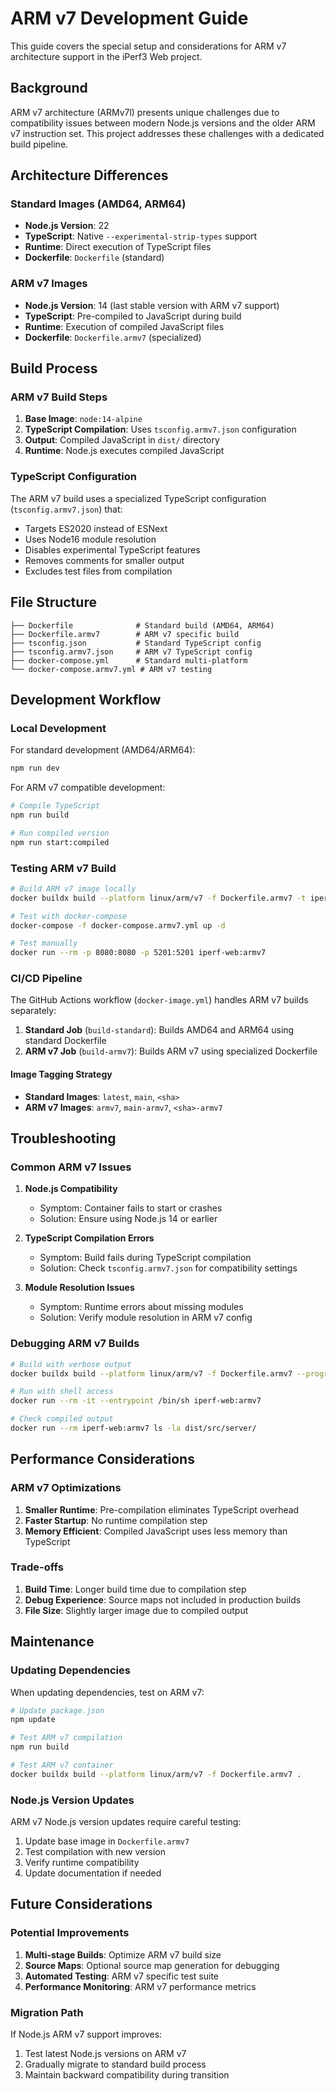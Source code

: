 # ARM v7 Development Guide

This guide covers the special setup and considerations for ARM v7 architecture support in the iPerf3 Web project.

## Background

ARM v7 architecture (ARMv7l) presents unique challenges due to compatibility issues between modern Node.js versions and the older ARM v7 instruction set. This project addresses these challenges with a dedicated build pipeline.

## Architecture Differences

### Standard Images (AMD64, ARM64)
- **Node.js Version**: 22
- **TypeScript**: Native `--experimental-strip-types` support
- **Runtime**: Direct execution of TypeScript files
- **Dockerfile**: `Dockerfile` (standard)

### ARM v7 Images
- **Node.js Version**: 14 (last stable version with ARM v7 support)
- **TypeScript**: Pre-compiled to JavaScript during build
- **Runtime**: Execution of compiled JavaScript files
- **Dockerfile**: `Dockerfile.armv7` (specialized)

## Build Process

### ARM v7 Build Steps

1. **Base Image**: `node:14-alpine`
2. **TypeScript Compilation**: Uses `tsconfig.armv7.json` configuration
3. **Output**: Compiled JavaScript in `dist/` directory
4. **Runtime**: Node.js executes compiled JavaScript

### TypeScript Configuration

The ARM v7 build uses a specialized TypeScript configuration (`tsconfig.armv7.json`) that:

- Targets ES2020 instead of ESNext
- Uses Node16 module resolution
- Disables experimental TypeScript features
- Removes comments for smaller output
- Excludes test files from compilation

## File Structure

```
├── Dockerfile              # Standard build (AMD64, ARM64)
├── Dockerfile.armv7        # ARM v7 specific build
├── tsconfig.json           # Standard TypeScript config
├── tsconfig.armv7.json     # ARM v7 TypeScript config
├── docker-compose.yml      # Standard multi-platform
└── docker-compose.armv7.yml # ARM v7 testing
```

## Development Workflow

### Local Development

For standard development (AMD64/ARM64):
```bash
npm run dev
```

For ARM v7 compatible development:
```bash
# Compile TypeScript
npm run build

# Run compiled version
npm run start:compiled
```

### Testing ARM v7 Build

```bash
# Build ARM v7 image locally
docker buildx build --platform linux/arm/v7 -f Dockerfile.armv7 -t iperf-web:armv7 .

# Test with docker-compose
docker-compose -f docker-compose.armv7.yml up -d

# Test manually
docker run --rm -p 8080:8080 -p 5201:5201 iperf-web:armv7
```

### CI/CD Pipeline

The GitHub Actions workflow (`docker-image.yml`) handles ARM v7 builds separately:

1. **Standard Job** (`build-standard`): Builds AMD64 and ARM64 using standard Dockerfile
2. **ARM v7 Job** (`build-armv7`): Builds ARM v7 using specialized Dockerfile

#### Image Tagging Strategy

- **Standard Images**: `latest`, `main`, `<sha>`
- **ARM v7 Images**: `armv7`, `main-armv7`, `<sha>-armv7`

## Troubleshooting

### Common ARM v7 Issues

1. **Node.js Compatibility**
   - Symptom: Container fails to start or crashes
   - Solution: Ensure using Node.js 14 or earlier

2. **TypeScript Compilation Errors**
   - Symptom: Build fails during TypeScript compilation
   - Solution: Check `tsconfig.armv7.json` for compatibility settings

3. **Module Resolution Issues**
   - Symptom: Runtime errors about missing modules
   - Solution: Verify module resolution in ARM v7 config

### Debugging ARM v7 Builds

```bash
# Build with verbose output
docker buildx build --platform linux/arm/v7 -f Dockerfile.armv7 --progress=plain .

# Run with shell access
docker run --rm -it --entrypoint /bin/sh iperf-web:armv7

# Check compiled output
docker run --rm iperf-web:armv7 ls -la dist/src/server/
```

## Performance Considerations

### ARM v7 Optimizations

1. **Smaller Runtime**: Pre-compilation eliminates TypeScript overhead
2. **Faster Startup**: No runtime compilation step
3. **Memory Efficient**: Compiled JavaScript uses less memory than TypeScript

### Trade-offs

1. **Build Time**: Longer build time due to compilation step
2. **Debug Experience**: Source maps not included in production builds
3. **File Size**: Slightly larger image due to compiled output

## Maintenance

### Updating Dependencies

When updating dependencies, test on ARM v7:

```bash
# Update package.json
npm update

# Test ARM v7 compilation
npm run build

# Test ARM v7 container
docker buildx build --platform linux/arm/v7 -f Dockerfile.armv7 .
```

### Node.js Version Updates

ARM v7 Node.js version updates require careful testing:

1. Update base image in `Dockerfile.armv7`
2. Test compilation with new version
3. Verify runtime compatibility
4. Update documentation if needed

## Future Considerations

### Potential Improvements

1. **Multi-stage Builds**: Optimize ARM v7 build size
2. **Source Maps**: Optional source map generation for debugging
3. **Automated Testing**: ARM v7 specific test suite
4. **Performance Monitoring**: ARM v7 performance metrics

### Migration Path

If Node.js ARM v7 support improves:
1. Test latest Node.js versions on ARM v7
2. Gradually migrate to standard build process
3. Maintain backward compatibility during transition
